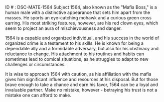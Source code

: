 ID # : DSC-MATE-1564
Subject 1564, also known as the "Mafia Boss," is a human male with a distinctive appearance that sets him apart from the masses. He sports an eye-catching mohawk and a curious green cross earring. His most striking features, however, are his red clown eyes, which seem to project an aura of mischievousness and danger. 

1564 is a capable and organized individual, and his success in the world of organized crime is a testament to his skills. He is known for being a dependable ally and a formidable adversary, but also for his obstinacy and reluctance to change. His attachment to his routines and habits can sometimes lead to comical situations, as he struggles to adapt to new challenges or circumstances. 

It is wise to approach 1564 with caution, as his affiliation with the mafia gives him significant influence and resources at his disposal. But for those brave enough to take a chance and earn his favor, 1564 can be a loyal and invaluable partner. Make no mistake, however - betraying his trust is not a mistake one can afford to make.
